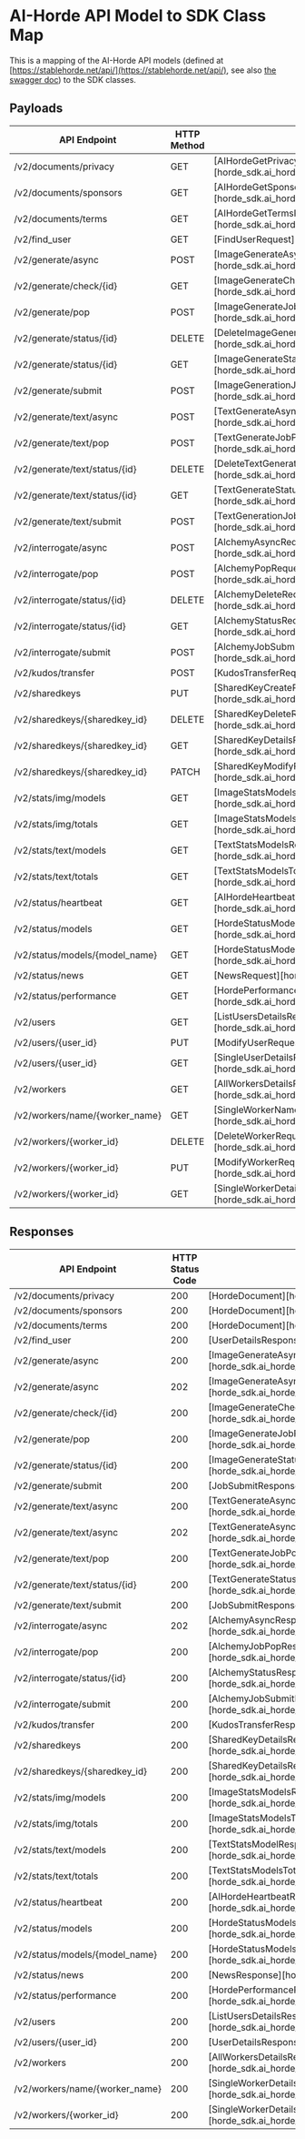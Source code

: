 # AI-Horde API Model to SDK Class Map
This is a mapping of the AI-Horde API models (defined at [https://stablehorde.net/api/](https://stablehorde.net/api/), see also [the swagger doc](https://stablehorde.net/api/swagger.json)) to the SDK classes.

## Payloads
| API Endpoint | HTTP Method | SDK Request Type |
| ------------ | ----------- | ---------------- |
| /v2/documents/privacy | GET | [AIHordeGetPrivacyPolicyRequest][horde_sdk.ai_horde_api.apimodels._documents.AIHordeGetPrivacyPolicyRequest] |
| /v2/documents/sponsors | GET | [AIHordeGetSponsorsRequest][horde_sdk.ai_horde_api.apimodels._documents.AIHordeGetSponsorsRequest] |
| /v2/documents/terms | GET | [AIHordeGetTermsRequest][horde_sdk.ai_horde_api.apimodels._documents.AIHordeGetTermsRequest] |
| /v2/find_user | GET | [FindUserRequest][horde_sdk.ai_horde_api.apimodels._find_user.FindUserRequest] |
| /v2/generate/async | POST | [ImageGenerateAsyncRequest][horde_sdk.ai_horde_api.apimodels.generate._async.ImageGenerateAsyncRequest] |
| /v2/generate/check/{id} | GET | [ImageGenerateCheckRequest][horde_sdk.ai_horde_api.apimodels.generate.check.ImageGenerateCheckRequest] |
| /v2/generate/pop | POST | [ImageGenerateJobPopRequest][horde_sdk.ai_horde_api.apimodels.generate.pop.ImageGenerateJobPopRequest] |
| /v2/generate/status/{id} | DELETE | [DeleteImageGenerateRequest][horde_sdk.ai_horde_api.apimodels.generate.status.DeleteImageGenerateRequest] |
| /v2/generate/status/{id} | GET | [ImageGenerateStatusRequest][horde_sdk.ai_horde_api.apimodels.generate.status.ImageGenerateStatusRequest] |
| /v2/generate/submit | POST | [ImageGenerationJobSubmitRequest][horde_sdk.ai_horde_api.apimodels.generate.submit.ImageGenerationJobSubmitRequest] |
| /v2/generate/text/async | POST | [TextGenerateAsyncRequest][horde_sdk.ai_horde_api.apimodels.generate.text.async_.TextGenerateAsyncRequest] |
| /v2/generate/text/pop | POST | [TextGenerateJobPopRequest][horde_sdk.ai_horde_api.apimodels.generate.text.pop.TextGenerateJobPopRequest] |
| /v2/generate/text/status/{id} | DELETE | [DeleteTextGenerateRequest][horde_sdk.ai_horde_api.apimodels.generate.text.status.DeleteTextGenerateRequest] |
| /v2/generate/text/status/{id} | GET | [TextGenerateStatusRequest][horde_sdk.ai_horde_api.apimodels.generate.text.status.TextGenerateStatusRequest] |
| /v2/generate/text/submit | POST | [TextGenerationJobSubmitRequest][horde_sdk.ai_horde_api.apimodels.generate.text._submit.TextGenerationJobSubmitRequest] |
| /v2/interrogate/async | POST | [AlchemyAsyncRequest][horde_sdk.ai_horde_api.apimodels.alchemy.async_.AlchemyAsyncRequest] |
| /v2/interrogate/pop | POST | [AlchemyPopRequest][horde_sdk.ai_horde_api.apimodels.alchemy._pop.AlchemyPopRequest] |
| /v2/interrogate/status/{id} | DELETE | [AlchemyDeleteRequest][horde_sdk.ai_horde_api.apimodels.alchemy.status.AlchemyDeleteRequest] |
| /v2/interrogate/status/{id} | GET | [AlchemyStatusRequest][horde_sdk.ai_horde_api.apimodels.alchemy.status.AlchemyStatusRequest] |
| /v2/interrogate/submit | POST | [AlchemyJobSubmitRequest][horde_sdk.ai_horde_api.apimodels.alchemy.submit.AlchemyJobSubmitRequest] |
| /v2/kudos/transfer | POST | [KudosTransferRequest][horde_sdk.ai_horde_api.apimodels._kudos.KudosTransferRequest] |
| /v2/sharedkeys | PUT | [SharedKeyCreateRequest][horde_sdk.ai_horde_api.apimodels.sharedkeys.SharedKeyCreateRequest] |
| /v2/sharedkeys/{sharedkey_id} | DELETE | [SharedKeyDeleteRequest][horde_sdk.ai_horde_api.apimodels.sharedkeys.SharedKeyDeleteRequest] |
| /v2/sharedkeys/{sharedkey_id} | GET | [SharedKeyDetailsRequest][horde_sdk.ai_horde_api.apimodels.sharedkeys.SharedKeyDetailsRequest] |
| /v2/sharedkeys/{sharedkey_id} | PATCH | [SharedKeyModifyRequest][horde_sdk.ai_horde_api.apimodels.sharedkeys.SharedKeyModifyRequest] |
| /v2/stats/img/models | GET | [ImageStatsModelsRequest][horde_sdk.ai_horde_api.apimodels._stats.ImageStatsModelsRequest] |
| /v2/stats/img/totals | GET | [ImageStatsModelsTotalRequest][horde_sdk.ai_horde_api.apimodels._stats.ImageStatsModelsTotalRequest] |
| /v2/stats/text/models | GET | [TextStatsModelsRequest][horde_sdk.ai_horde_api.apimodels._stats.TextStatsModelsRequest] |
| /v2/stats/text/totals | GET | [TextStatsModelsTotalRequest][horde_sdk.ai_horde_api.apimodels._stats.TextStatsModelsTotalRequest] |
| /v2/status/heartbeat | GET | [AIHordeHeartbeatRequest][horde_sdk.ai_horde_api.apimodels._status.AIHordeHeartbeatRequest] |
| /v2/status/models | GET | [HordeStatusModelsAllRequest][horde_sdk.ai_horde_api.apimodels._status.HordeStatusModelsAllRequest] |
| /v2/status/models/{model_name} | GET | [HordeStatusModelsSingleRequest][horde_sdk.ai_horde_api.apimodels._status.HordeStatusModelsSingleRequest] |
| /v2/status/news | GET | [NewsRequest][horde_sdk.ai_horde_api.apimodels._status.NewsRequest] |
| /v2/status/performance | GET | [HordePerformanceRequest][horde_sdk.ai_horde_api.apimodels._status.HordePerformanceRequest] |
| /v2/users | GET | [ListUsersDetailsRequest][horde_sdk.ai_horde_api.apimodels.users.ListUsersDetailsRequest] |
| /v2/users/{user_id} | PUT | [ModifyUserRequest][horde_sdk.ai_horde_api.apimodels.users.ModifyUserRequest] |
| /v2/users/{user_id} | GET | [SingleUserDetailsRequest][horde_sdk.ai_horde_api.apimodels.users.SingleUserDetailsRequest] |
| /v2/workers | GET | [AllWorkersDetailsRequest][horde_sdk.ai_horde_api.apimodels.workers.workers.AllWorkersDetailsRequest] |
| /v2/workers/name/{worker_name} | GET | [SingleWorkerNameDetailsRequest][horde_sdk.ai_horde_api.apimodels.workers.workers.SingleWorkerNameDetailsRequest] |
| /v2/workers/{worker_id} | DELETE | [DeleteWorkerRequest][horde_sdk.ai_horde_api.apimodels.workers.workers.DeleteWorkerRequest] |
| /v2/workers/{worker_id} | PUT | [ModifyWorkerRequest][horde_sdk.ai_horde_api.apimodels.workers.workers.ModifyWorkerRequest] |
| /v2/workers/{worker_id} | GET | [SingleWorkerDetailsRequest][horde_sdk.ai_horde_api.apimodels.workers.workers.SingleWorkerDetailsRequest] |


## Responses
| API Endpoint | HTTP Status Code | SDK Response Type |
| ------------ | ----------- | ----------------- |
| /v2/documents/privacy | 200 | [HordeDocument][horde_sdk.ai_horde_api.apimodels._documents.HordeDocument] |
| /v2/documents/sponsors | 200 | [HordeDocument][horde_sdk.ai_horde_api.apimodels._documents.HordeDocument] |
| /v2/documents/terms | 200 | [HordeDocument][horde_sdk.ai_horde_api.apimodels._documents.HordeDocument] |
| /v2/find_user | 200 | [UserDetailsResponse][horde_sdk.ai_horde_api.apimodels.users.UserDetailsResponse] |
| /v2/generate/async | 200 | [ImageGenerateAsyncDryRunResponse][horde_sdk.ai_horde_api.apimodels.generate._async.ImageGenerateAsyncDryRunResponse] |
| /v2/generate/async | 202 | [ImageGenerateAsyncResponse][horde_sdk.ai_horde_api.apimodels.generate._async.ImageGenerateAsyncResponse] |
| /v2/generate/check/{id} | 200 | [ImageGenerateCheckResponse][horde_sdk.ai_horde_api.apimodels.generate.check.ImageGenerateCheckResponse] |
| /v2/generate/pop | 200 | [ImageGenerateJobPopResponse][horde_sdk.ai_horde_api.apimodels.generate.pop.ImageGenerateJobPopResponse] |
| /v2/generate/status/{id} | 200 | [ImageGenerateStatusResponse][horde_sdk.ai_horde_api.apimodels.generate.status.ImageGenerateStatusResponse] |
| /v2/generate/submit | 200 | [JobSubmitResponse][horde_sdk.ai_horde_api.apimodels.base.JobSubmitResponse] |
| /v2/generate/text/async | 200 | [TextGenerateAsyncDryRunResponse][horde_sdk.ai_horde_api.apimodels.generate.text.async_.TextGenerateAsyncDryRunResponse] |
| /v2/generate/text/async | 202 | [TextGenerateAsyncResponse][horde_sdk.ai_horde_api.apimodels.generate.text.async_.TextGenerateAsyncResponse] |
| /v2/generate/text/pop | 200 | [TextGenerateJobPopResponse][horde_sdk.ai_horde_api.apimodels.generate.text.pop.TextGenerateJobPopResponse] |
| /v2/generate/text/status/{id} | 200 | [TextGenerateStatusResponse][horde_sdk.ai_horde_api.apimodels.generate.text.status.TextGenerateStatusResponse] |
| /v2/generate/text/submit | 200 | [JobSubmitResponse][horde_sdk.ai_horde_api.apimodels.base.JobSubmitResponse] |
| /v2/interrogate/async | 202 | [AlchemyAsyncResponse][horde_sdk.ai_horde_api.apimodels.alchemy.async_.AlchemyAsyncResponse] |
| /v2/interrogate/pop | 200 | [AlchemyJobPopResponse][horde_sdk.ai_horde_api.apimodels.alchemy._pop.AlchemyJobPopResponse] |
| /v2/interrogate/status/{id} | 200 | [AlchemyStatusResponse][horde_sdk.ai_horde_api.apimodels.alchemy.status.AlchemyStatusResponse] |
| /v2/interrogate/submit | 200 | [AlchemyJobSubmitResponse][horde_sdk.ai_horde_api.apimodels.alchemy.submit.AlchemyJobSubmitResponse] |
| /v2/kudos/transfer | 200 | [KudosTransferResponse][horde_sdk.ai_horde_api.apimodels._kudos.KudosTransferResponse] |
| /v2/sharedkeys | 200 | [SharedKeyDetailsResponse][horde_sdk.ai_horde_api.apimodels.sharedkeys.SharedKeyDetailsResponse] |
| /v2/sharedkeys/{sharedkey_id} | 200 | [SharedKeyDetailsResponse][horde_sdk.ai_horde_api.apimodels.sharedkeys.SharedKeyDetailsResponse] |
| /v2/stats/img/models | 200 | [ImageStatsModelsResponse][horde_sdk.ai_horde_api.apimodels._stats.ImageStatsModelsResponse] |
| /v2/stats/img/totals | 200 | [ImageStatsModelsTotalResponse][horde_sdk.ai_horde_api.apimodels._stats.ImageStatsModelsTotalResponse] |
| /v2/stats/text/models | 200 | [TextStatsModelResponse][horde_sdk.ai_horde_api.apimodels._stats.TextStatsModelResponse] |
| /v2/stats/text/totals | 200 | [TextStatsModelsTotalResponse][horde_sdk.ai_horde_api.apimodels._stats.TextStatsModelsTotalResponse] |
| /v2/status/heartbeat | 200 | [AIHordeHeartbeatResponse][horde_sdk.ai_horde_api.apimodels._status.AIHordeHeartbeatResponse] |
| /v2/status/models | 200 | [HordeStatusModelsAllResponse][horde_sdk.ai_horde_api.apimodels._status.HordeStatusModelsAllResponse] |
| /v2/status/models/{model_name} | 200 | [HordeStatusModelsSingleResponse][horde_sdk.ai_horde_api.apimodels._status.HordeStatusModelsSingleResponse] |
| /v2/status/news | 200 | [NewsResponse][horde_sdk.ai_horde_api.apimodels._status.NewsResponse] |
| /v2/status/performance | 200 | [HordePerformanceResponse][horde_sdk.ai_horde_api.apimodels._status.HordePerformanceResponse] |
| /v2/users | 200 | [ListUsersDetailsResponse][horde_sdk.ai_horde_api.apimodels.users.ListUsersDetailsResponse] |
| /v2/users/{user_id} | 200 | [UserDetailsResponse][horde_sdk.ai_horde_api.apimodels.users.UserDetailsResponse] |
| /v2/workers | 200 | [AllWorkersDetailsResponse][horde_sdk.ai_horde_api.apimodels.workers.workers.AllWorkersDetailsResponse] |
| /v2/workers/name/{worker_name} | 200 | [SingleWorkerDetailsResponse][horde_sdk.ai_horde_api.apimodels.workers.workers.SingleWorkerDetailsResponse] |
| /v2/workers/{worker_id} | 200 | [SingleWorkerDetailsResponse][horde_sdk.ai_horde_api.apimodels.workers.workers.SingleWorkerDetailsResponse] |
